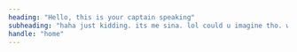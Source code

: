 ```yaml
---
heading: "Hello, this is your captain speaking"
subheading: "haha just kidding. its me sina. lol could u imagine tho. wait I don't know how to pilot plane. oh god."
handle: "home"
---
```

